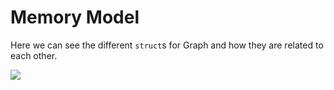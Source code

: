# Memory Model

Here we can see the different `struct`s for Graph and how they are related to each other.

![](https://user-images.githubusercontent.com/9152501/242741739-88bbc53a-f492-468d-ad03-70a198c52dd4.jpg)